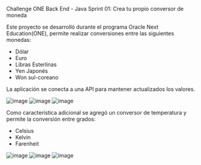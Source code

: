Challenge ONE Back End - Java Sprint 01: Crea tu propio conversor de moneda

Este proyecto se desarrolló durante el programa Oracle Next Education(ONE), permite realizar conversiones entre las siguientes monedas:
  - Dólar
  - Euro
  - Libras Esterlinas
  - Yen Japonés
  - Won sul-coreano

La aplicación se conecta a una API para mantener actualizados los valores.

  ![image](https://github.com/JorgePasten/conversor-de-moneda/assets/92205422/6fb0ff0f-6b9c-4ffb-b93a-1b49f8585916)
  ![image](https://github.com/JorgePasten/conversor-de-moneda/assets/92205422/f43f56f8-ff78-41f1-93a4-fd009d73d428)
  ![image](https://github.com/JorgePasten/conversor-de-moneda/assets/92205422/e5636f88-9d87-487d-8817-d58acff05e9e)


Como característica adicional se agregó un conversor de temperatura y permite la conversión entre grados:
  - Celsius
  - Kelvin
  - Farenheit

  ![image](https://github.com/JorgePasten/conversor-de-moneda/assets/92205422/30091356-a7c0-4a2f-944d-56518289af74)
  ![image](https://github.com/JorgePasten/conversor-de-moneda/assets/92205422/27609a0a-29b0-4665-82df-d45aace1344b)
  ![image](https://github.com/JorgePasten/conversor-de-moneda/assets/92205422/f2e6911b-e690-4334-ba64-cae1790c5999)

